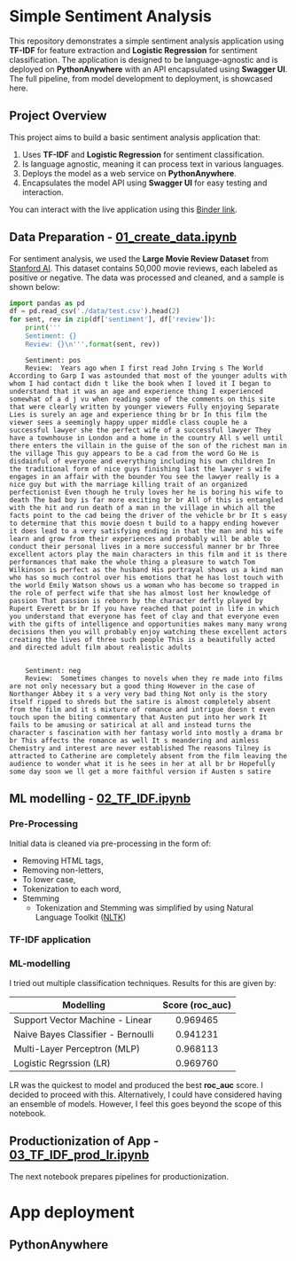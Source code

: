 # Simple Sentiment Analysis

This repository demonstrates a simple sentiment analysis application using **TF-IDF** for feature extraction and **Logistic Regression** for sentiment classification. The application is designed to be language-agnostic and is deployed on **PythonAnywhere** with an API encapsulated using **Swagger UI**. The full pipeline, from model development to deployment, is showcased here.

## Project Overview

This project aims to build a basic sentiment analysis application that:
1. Uses **TF-IDF** and **Logistic Regression** for sentiment classification.
2. Is language agnostic, meaning it can process text in various languages.
3. Deploys the model as a web service on **PythonAnywhere**.
4. Encapsulates the model API using **Swagger UI** for easy testing and interaction.

You can interact with the live application using this [Binder link](https://mybinder.org/v2/gh/zerafachris/playGround/master?filepath=published%2FsentimentAnalysisApp%2F04_interactive_sentiment_analysis.ipynb).

## Data Preparation - [01_create_data.ipynb](https://github.com/zerafachris/playGround/blob/master/published/sentimentAnalysisApp/01_create_data.ipynb)

For sentiment analysis, we used the **Large Movie Review Dataset** from [Stanford AI](https://ai.stanford.edu/~amaas/data/sentiment/). This dataset contains 50,000 movie reviews, each labeled as positive or negative. The data was processed and cleaned, and a sample is shown below:
```python
import pandas as pd
df = pd.read_csv('./data/test.csv').head(2)
for sent, rev in zip(df['sentiment'], df['review']):
    print('''
    Sentiment: {}
    Review: {}\n'''.format(sent, rev))    
```

    
        Sentiment: pos
        Review:  Years ago when I first read John Irving s The World According to Garp I was astounded that most of the younger adults with whom I had contact didn t like the book when I loved it I began to understand that it was an age and experience thing I experienced somewhat of a d j vu when reading some of the comments on this site that were clearly written by younger viewers Fully enjoying Separate Lies is surely an age and experience thing br br In this film the viewer sees a seemingly happy upper middle class couple he a successful lawyer she the perfect wife of a successful lawyer They have a townhouse in London and a home in the country All s well until there enters the villain in the guise of the son of the richest man in the village This guy appears to be a cad from the word Go He is disdainful of everyone and everything including his own children In the traditional form of nice guys finishing last the lawyer s wife engages in an affair with the bounder You see the lawyer really is a nice guy but with the marriage killing trait of an organized perfectionist Even though he truly loves her he is boring his wife to death The bad boy is far more exciting br br All of this is entangled with the hit and run death of a man in the village in which all the facts point to the cad being the driver of the vehicle br br It s easy to determine that this movie doesn t build to a happy ending however it does lead to a very satisfying ending in that the man and his wife learn and grow from their experiences and probably will be able to conduct their personal lives in a more successful manner br br Three excellent actors play the main characters in this film and it is there performances that make the whole thing a pleasure to watch Tom Wilkinson is perfect as the husband His portrayal shows us a kind man who has so much control over his emotions that he has lost touch with the world Emily Watson shows us a woman who has become so trapped in the role of perfect wife that she has almost lost her knowledge of passion That passion is reborn by the character deftly played by Rupert Everett br br If you have reached that point in life in which you understand that everyone has feet of clay and that everyone even with the gifts of intelligence and opportunities makes many many wrong decisions then you will probably enjoy watching these excellent actors creating the lives of three such people This is a beautifully acted and directed adult film about realistic adults 
    
    
        Sentiment: neg
        Review:  Sometimes changes to novels when they re made into films are not only necessary but a good thing However in the case of Northanger Abbey it s a very very bad thing Not only is the story itself ripped to shreds but the satire is almost completely absent from the film and it s mixture of romance and intrigue doesn t even touch upon the biting commentary that Austen put into her work It fails to be amusing or satirical at all and instead turns the character s fascination with her fantasy world into mostly a drama br br This affects the romance as well It s meandering and aimless Chemistry and interest are never established The reasons Tilney is attracted to Catherine are completely absent from the film leaving the audience to wonder what it is he sees in her at all br br Hopefully some day soon we ll get a more faithful version if Austen s satire 
    


## ML modelling - [02_TF_IDF.ipynb](https://github.com/zerafachris/playGround/blob/master/published/sentimentAnalysisApp/02_TF_IDF.ipynb)
### Pre-Processing
Initial  data is cleaned via pre-processing in the form of:
- Removing HTML tags,
- Removing non-letters,
- To lower case,
- Tokenization to each word,
- Stemming
    - Tokenization and Stemming was simplified by using Natural Language Toolkit ([NLTK](https://www.nltk.org/))

### TF-IDF application

### ML-modelling
I tried out multiple classification techniques. Results for this are given by:
	
|   Modelling  | Score (**roc_auc**) |
|-----|:------:|
| Support Vector Machine - Linear|      0.969465 |
| Naive Bayes Classifier - Bernoulli |      0.941231 |
| Multi-Layer Perceptron (MLP) |      0.968113 |
|  Logistic Regrssion (LR)  |   0.969760  |

LR was the quickest to model and produced the best **roc_auc** score. I decided to proceed with this. Alternatively, I could have considered having an ensemble of models. However, I feel this goes beyond the scope of this notebook.


## Productionization of App - [03_TF_IDF_prod_lr.ipynb](https://github.com/zerafachris/playGround/blob/master/published/sentimentAnalysisApp/03_TF_IDF_prod_lr.ipynb)
The next notebook prepares pipelines for productionization.

# App deployment
## PythonAnywhere



```python

```
